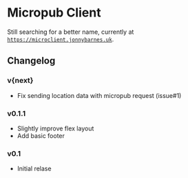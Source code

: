 # Micropub Client

Still searching for a better name, currently at [`https://microclient.jonnybarnes.uk`](https://microclient.jonnybarnes.uk).

## Changelog

### v{next}
  - Fix sending location data with micropub request (issue#1)

### v0.1.1
  - Slightly improve flex layout
  - Add basic footer

### v0.1
  - Initial relase